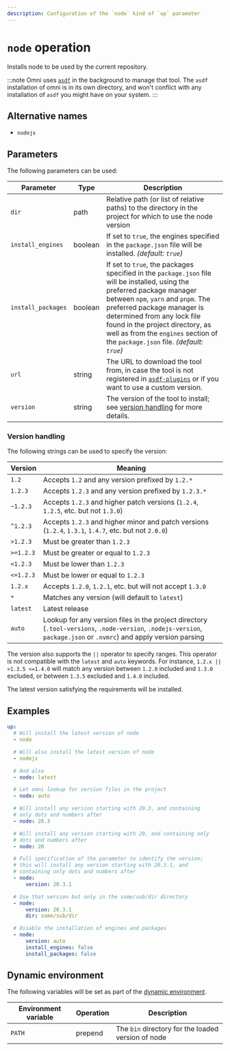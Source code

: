 ```yaml
---
description: Configuration of the `node` kind of `up` parameter
---
```


# `node` operation

Installs node to be used by the current repository.

:::note
Omni uses [`asdf`](https://asdf-vm.com/) in the background to manage that tool. The `asdf` installation of omni is in its own directory, and won't conflict with any installation of `asdf` you might have on your system.
:::

## Alternative names

- `nodejs`

## Parameters

The following parameters can be used:

| Parameter        | Type      | Description                                           |
|------------------|-----------|-------------------------------------------------------|
| `dir` | path | Relative path (or list of relative paths) to the directory in the project for which to use the node version |
| `install_engines` | boolean | If set to `true`, the engines specified in the `package.json` file will be installed. *(default: `true`)* |
| `install_packages` | boolean | If set to `true`, the packages specified in the `package.json` file will be installed, using the preferred package manager between `npm`, `yarn` and `pnpm`. The preferred package manager is determined from any lock file found in the project directory, as well as from the `engines` section of the `package.json` file. *(default: `true`)* |
| `url` | string | The URL to download the tool from, in case the tool is not registered in [`asdf-plugins`](https://github.com/asdf-vm/asdf-plugins) or if you want to use a custom version. |
| `version` | string | The version of the tool to install; see [version handling](#version-handling) for more details. |

### Version handling

The following strings can be used to specify the version:

| Version | Meaning |
|---------|---------|
| `1.2`     | Accepts `1.2` and any version prefixed by `1.2.*` |
| `1.2.3`   | Accepts `1.2.3` and any version prefixed by `1.2.3.*` |
| `~1.2.3`  | Accepts `1.2.3` and higher patch versions (`1.2.4`, `1.2.5`, etc. but not `1.3.0`) |
| `^1.2.3`  | Accepts `1.2.3` and higher minor and patch versions (`1.2.4`, `1.3.1`, `1.4.7`, etc. but not `2.0.0`) |
| `>1.2.3`  | Must be greater than `1.2.3` |
| `>=1.2.3` | Must be greater or equal to `1.2.3` |
| `<1.2.3`  | Must be lower than `1.2.3` |
| `<=1.2.3` | Must be lower or equal to `1.2.3` |
| `1.2.x`   | Accepts `1.2.0`, `1.2.1`, etc. but will not accept `1.3.0` |
| `*`       | Matches any version (will default to `latest`) |
| `latest`  | Latest release |
| `auto`    | Lookup for any version files in the project directory (`.tool-versions`, `.node-version`, `.nodejs-version`, `package.json` or `.nvmrc`) and apply version parsing |

The version also supports the `||` operator to specify ranges. This operator is not compatible with the `latest` and `auto` keywords. For instance, `1.2.x || >1.3.5 <=1.4.0` will match any version between `1.2.0` included and `1.3.0` excluded, or between `1.3.5` excluded and `1.4.0` included.

The latest version satisfying the requirements will be installed.

## Examples

```yaml
up:
  # Will install the latest version of node
  - node

  # Will also install the latest version of node
  - nodejs

  # And also
  - node: latest

  # Let omni lookup for version files in the project
  - node: auto

  # Will install any version starting with 20.3, and containing
  # only dots and numbers after
  - node: 20.3

  # Will install any version starting with 20, and containing only
  # dots and numbers after
  - node: 20

  # Full specification of the parameter to identify the version;
  # this will install any version starting with 20.3.1, and
  # containing only dots and numbers after
  - node:
      version: 20.3.1

  # Use that version but only in the some/sub/dir directory
  - node:
      version: 20.3.1
      dir: some/sub/dir

  # Disable the installation of engines and packages
  - node:
      version: auto
      install_engines: false
      install_packages: false
```

## Dynamic environment

The following variables will be set as part of the [dynamic environment](/reference/dynamic-environment).

| Environment variable | Operation | Description |
|----------------------|-----------|-------------|
| `PATH` | prepend | The `bin` directory for the loaded version of node |
